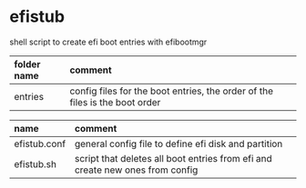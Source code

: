 # efistub

shell script to create efi boot entries with efibootmgr

| folder name | comment                                                                     |
| :---------- | :-------------------------------------------------------------------------- |
| entries     | config files for the boot entries, the order of the files is the boot order |

| name         | comment                                                                       |
| :----------- | :---------------------------------------------------------------------------- |
| efistub.conf | general config file to define efi disk and partition                          |
| efistub.sh   | script that deletes all boot entries from efi and create new ones from config |
